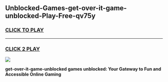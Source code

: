 
## Unblocked-Games-get-over-it-game-unblocked-Play-Free-qv75y
<h3>
<a href="https://premium76.site?title=get-over-it-game-unblocked&ref=15A">CLICK TO PLAY</a></h3>
<hr>

<h3>
<a href="https://premium76.site?title=get-over-it-game-unblocked&ref=15A">CLICK 2 PLAY</a>
  
</h3>

<a href="https://premium76.site?title=get-over-it-game-unblocked&ref=15A"><img src="https://clearcache.store/games.png"></a>


**get-over-it-game-unblocked games unblocked: Your Gateway to Fun and Accessible Online Gaming**
